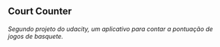 ## Court Counter

###### Segundo projeto do udacity, um aplicativo para contar a pontuação de jogos de basquete.

